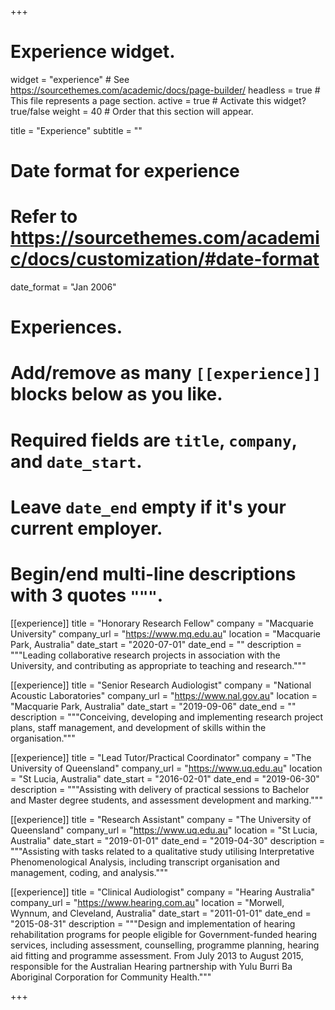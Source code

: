+++
# Experience widget.
widget = "experience"  # See https://sourcethemes.com/academic/docs/page-builder/
headless = true  # This file represents a page section.
active = true  # Activate this widget? true/false
weight = 40  # Order that this section will appear.

title = "Experience"
subtitle = ""

# Date format for experience
#   Refer to https://sourcethemes.com/academic/docs/customization/#date-format
date_format = "Jan 2006"

# Experiences.
#   Add/remove as many `[[experience]]` blocks below as you like.
#   Required fields are `title`, `company`, and `date_start`.
#   Leave `date_end` empty if it's your current employer.
#   Begin/end multi-line descriptions with 3 quotes `"""`.
[[experience]]
  title = "Honorary Research Fellow"
  company = "Macquarie University"
  company_url = "https://www.mq.edu.au"
  location = "Macquarie Park, Australia"
  date_start = "2020-07-01"
  date_end = ""
  description = """Leading collaborative research projects in association with the University, and contributing as appropriate to teaching and research."""
  
[[experience]]
  title = "Senior Research Audiologist"
  company = "National Acoustic Laboratories"
  company_url = "https://www.nal.gov.au"
  location = "Macquarie Park, Australia"
  date_start = "2019-09-06"
  date_end = ""
  description = """Conceiving, developing and implementing research project plans, staff management, and development of skills within the organisation."""
  
[[experience]]
  title = "Lead Tutor/Practical Coordinator"
  company = "The University of Queensland"
  company_url = "https://www.uq.edu.au"
  location = "St Lucia, Australia"
  date_start = "2016-02-01"
  date_end = "2019-06-30"
  description = """Assisting with delivery of practical sessions to Bachelor and Master degree students, and assessment development and marking."""
  
[[experience]]
  title = "Research Assistant"
  company = "The University of Queensland"
  company_url = "https://www.uq.edu.au"
  location = "St Lucia, Australia"
  date_start = "2019-01-01"
  date_end = "2019-04-30"
  description = """Assisting with tasks related to a qualitative study utilising Interpretative Phenomenological Analysis, including transcript organisation and management, coding, and analysis."""
  
[[experience]]
  title = "Clinical Audiologist"
  company = "Hearing Australia"
  company_url = "https://www.hearing.com.au"
  location = "Morwell, Wynnum, and Cleveland, Australia"
  date_start = "2011-01-01"
  date_end = "2015-08-31"
  description = """Design and implementation of hearing rehabilitation programs for people eligible for Government-funded hearing services, including assessment, counselling, programme planning, hearing aid fitting and programme assessment.
From July 2013 to August 2015, responsible for the Australian Hearing partnership with Yulu Burri Ba Aboriginal Corporation for Community Health."""

+++
